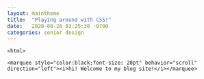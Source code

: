 ```yaml
---
layout: maintheme
title:  "Playing around with CSS!"
date:   2020-08-26 03:25:30 -0700
categories: senior design
---
```


    <html>
    
    <marquee style="color:black;font-size: 20pt" behavior="scroll" direction="left"><i>hi! Welcome to my blog site!</i></marquee>

</html>